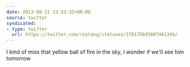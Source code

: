 ```yaml
---
date: 2013-08-21 13:33:32+00:00
source: twitter
syndicated:
- type: twitter
  url: https://twitter.com/roytang/statuses/370176845607481344/
---
```


I kind of miss that yellow ball of fire in the sky, I wonder if we'll see him tomorrow